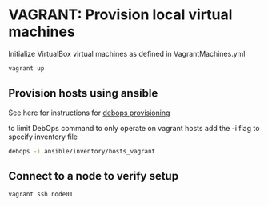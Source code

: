 # VAGRANT: Provision local virtual machines

Initialize VirtualBox virtual machines as defined in VagrantMachines.yml

```bash
vagrant up
```

## Provision hosts using ansible

See here for instructions for [debops provisioning](DEBOPSPROVISION.md)

to limit DebOps command to only operate on vagrant hosts add the -i flag to specify inventory file

```bash
debops -i ansible/inventory/hosts_vagrant
```

## Connect to a node to verify setup

```bash
vagrant ssh node01
```
